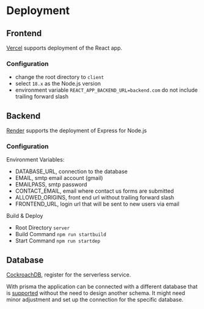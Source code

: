 # Deployment

## Frontend

[Vercel](https://vercel.com/) supports deployment of the React app.

### Configuration

- change the root directory to `client`
- select `18.x` as the Node.js version
- environment variable `REACT_APP_BACKEND_URL=backend.com` do not include trailing forward slash

## Backend

[Render](https://render.com/) supports the deployment of Express for Node.js

### Configuration

Environment Variables:

- DATABASE_URL, connection to the database
- EMAIL, smtp email account (gmail)
- EMAILPASS, smtp password
- CONTACT_EMAIL, email where contact us forms are submitted
- ALLOWED_ORIGINS, front end url without trailing forward slash
- FRONTEND_URL, login url that will be sent to new users via email

Build & Deploy

- Root Directory `server`
- Build Command `npm run startbuild`
- Start Command `npm run startdep`

## Database

[CockroachDB](https://www.cockroachlabs.com/), register for the serverless service.

With prisma the application can be connected with a different database that is [supported](https://www.prisma.io/docs/reference/database-reference/supported-databases) without the need to design another schema. It might need minor adjustment and set up the connection for the specific database. 